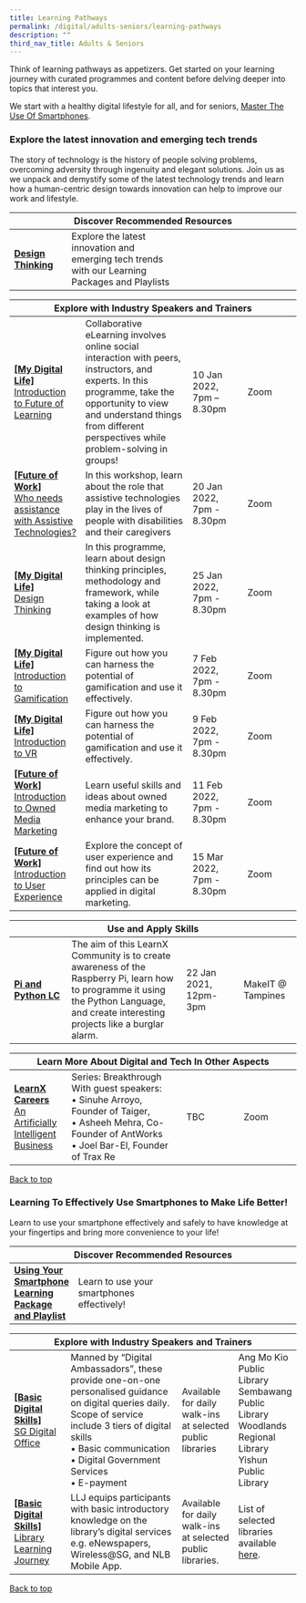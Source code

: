 ```yaml
---
title: Learning Pathways
permalink: /digital/adults-seniors/learning-pathways
description: ""
third_nav_title: Adults & Seniors
---
```

<style type="text/css">
/* Links */
.content a { color: #322987; }
.content a:focus,
.content a:hover { color: #28216c; }

/* Button Outline */
.bp-button { padding-left: 1.5rem; padding-right: 1.5rem; }
.bp-button.is-primary-outline { border: 1px solid #322987; color: #322987; background-color: transparent; text-decoration: none; }
.bp-button.is-primary-outline:focus,
.bp-button.is-primary-outline:hover { border: 1px solid #322987; color: #cff2e8; background-color: #322987; text-decoration: none; }

/* Responsive Iframe */
.responsive-iframe { position: absolute; top: 0; left: 0; bottom: 0; right: 0; width: 100%; height: 100%; }
.responsive-iframe-container { position: relative; overflow: hidden; width: 100%; }
.responsive-iframe-container.ratio-16by9 { padding-top: 56.25%; }
.responsive-iframe-container.ratio-4by3 { padding-top: 75%; }
.responsive-iframe-container.ratio-3by2 { padding-top: 66.66%; }
.responsive-iframe-container.ratio-1by1 { padding-top: 100%; }
</style>
Think of learning pathways as appetizers. Get started on your learning journey with curated programmes and content before delving deeper into topics that interest you.

We start with a healthy digital lifestyle for all, and for seniors, <a href="#effectively-use-smartphones ">Master The Use Of Smartphones</a>.

<h3><b>Explore the latest innovation and emerging tech trends</b></h3>
The story of technology is the history of people solving problems, overcoming adversity through ingenuity and elegant solutions. Join us as we unpack and demystify some of the latest technology trends and learn how a human-centric design towards innovation can help to improve our work and lifestyle.

<div class="horizontal-scroll margin--bottom--lg">
  <table class="generic-table">
    <thead>
      <tr>
        <th colspan="4" class="is-uppercase has-weight-normal">Discover Recommended Resources</th>
      </tr>
    </thead>
    <tbody>
      <tr>
        <td style="width: 20%;"><a href="/digital/adults-seniors/content" target="_blank"><b>Design Thinking</b></a></td>
        <td style="width: 40%;">Explore the latest innovation and emerging tech trends with our Learning Packages and Playlists</td>
        <td style="width: 20%;"></td>
        <td style="width: 20%;"></td>
      </tr>
    </tbody>
  </table>
</div>

<div class="horizontal-scroll margin--bottom--lg">
  <table class="generic-table">
    <thead>
      <tr>
        <th colspan="4" class="is-uppercase has-weight-normal">Explore with Industry Speakers and Trainers</th>
      </tr>
    </thead>
    <tbody>
      <tr>
        <td style="width: 20%;"><a href="https://go.gov.sg/nlbmdl" target="_blank"><b>[My Digital Life]</b><br> Introduction to Future of Learning</a></td>
        <td style="width: 40%;">Collaborative eLearning involves online social interaction with peers, instructors, and experts. In this programme, take the opportunity to view and understand things from different perspectives while problem-solving in groups!</td>
        <td style="width: 20%;"> 10 Jan 2022,<br>7pm – 8.30pm</td>
        <td style="width: 20%;">Zoom</td>
      </tr>
     <tr>
<td><a href="https://go.gov.sg/nlbfow" target="_blank"><b>[Future of Work]</b><br>Who needs assistance with Assistive Technologies?</a></td>
        <td>In this workshop, learn about the role that assistive technologies play in the lives of people with disabilities and their caregivers</td>
        <td>20 Jan 2022, <br>7pm - 8.30pm</td>
        <td>Zoom</td>
      </tr>
<tr>
<td><a href="https://go.gov.sg/nlbmdl" target="_blank"><b>[My Digital Life]</b><br>Design Thinking</a></td>
        <td>In this programme, learn about design thinking principles, methodology and framework, while taking a look at examples of how design thinking is implemented.
</td>
        <td>25 Jan 2022, <br>7pm - 8.30pm</td>
        <td>Zoom</td>
      </tr>
			<tr>
<td><a href="https://go.gov.sg/nlbmdl" target="_blank"><b>[My Digital Life]</b><br>Introduction to Gamification</a></td>
        <td>Figure out how you can harness the potential of gamification and use it effectively. 
</td>
        <td>7 Feb 2022, <br>7pm - 8.30pm</td>
        <td>Zoom</td>
      </tr>
			<tr>
<td><a href="https://go.gov.sg/nlbmdl" target="_blank"><b>[My Digital Life]</b><br>Introduction to VR</a></td>
        <td>Figure out how you can harness the potential of gamification and use it effectively. 
</td>
        <td>9 Feb 2022, <br>7pm - 8.30pm</td>
        <td>Zoom</td>
      </tr>
			<tr>
<td><a href="https://go.gov.sg/nlbfow" target="_blank"><b>[Future of Work]</b><br>Introduction to Owned Media Marketing</a></td>
        <td>Learn useful skills and ideas about owned media marketing to enhance your brand.
</td>
        <td>11 Feb 2022, <br>7pm - 8.30pm</td>
        <td>Zoom</td>
      </tr>
				<tr>
<td><a href="https://go.gov.sg/nlbfow" target="_blank"><b>[Future of Work]</b><br>Introduction to User Experience</a></td>
        <td>Explore the concept of user experience and find out how its principles can be applied in digital marketing. 
</td>
        <td>15 Mar 2022, <br>7pm - 8.30pm</td>
        <td>Zoom</td>
      </tr>
			    </tbody>
  </table>
</div>

<div class="horizontal-scroll margin--bottom--lg">
  <table class="generic-table">
    <thead>
      <tr>
        <th colspan="4" class="is-uppercase has-weight-normal">Use and Apply Skills</th>
      </tr>
    </thead>
    <tbody>
      <tr>
        <td style="width: 20%;"><a href="https://go.gov.sg/lcsessions" target="_blank"><b>Pi and Python LC</b></a></td>
        <td style="width: 40%;">The aim of this LearnX Community is to create awareness of the Raspberry Pi, learn how to programme it using the Python Language, and create interesting projects like a burglar alarm.</td>
        <td style="width: 20%;">22 Jan 2021, <br>12pm-3pm</td>
        <td style="width: 20%;">MakeIT @ Tampines</td>
      </tr>
    </tbody>
  </table>
</div>

<div class="horizontal-scroll margin--bottom--lg">
  <table class="generic-table">
    <thead>
      <tr>
        <th colspan="4" class="is-uppercase has-weight-normal">Learn More About Digital and Tech In Other Aspects</th>
      </tr>
    </thead>
    <tbody>
      <tr>
        <td style="width: 20%;"><a href="#" target="_blank"><b>LearnX Careers</b><br>An Artificially Intelligent Business</a></td>
        <td style="width: 40%;">Series: Breakthrough<br>
With guest speakers:<br>
•	Sinuhe Arroyo, Founder of Taiger, <br>
•	Asheeh Mehra, Co-Founder of AntWorks <br>
•	Joel Bar-El, Founder of Trax Re<br></td>
        <td style="width: 20%;">TBC</td>
        <td style="width: 20%;">Zoom</td>
      </tr>
  </tbody>
  </table>
</div>

<p class="has-text-right margin--top--xl"><a href="#main-content">Back to top</a></p>


<h3 id="effectively-use-smartphones" class="margin--bottom--lg"><b>Learning To Effectively Use Smartphones to Make Life Better!</b></h3>
Learn to use your smartphone effectively and safely to have knowledge at your fingertips and bring more convenience to your life!

<div class="horizontal-scroll margin--bottom--lg">
  <table class="generic-table">
    <thead>
      <tr>
        <th colspan="4" class="is-uppercase has-weight-normal">Discover Recommended Resources</th>
      </tr>
    </thead>
    <tbody>
      <tr>
        <td style="width: 20%;"><a href="/digital/adults-seniors/content" target="_blank"><b>Using Your Smartphone Learning Package and Playlist</b></a></td>
        <td style="width: 40%;">Learn to use your smartphones effectively!</td>
        <td style="width: 20%;"></td>
        <td style="width: 20%;"></td>
      </tr>
       </tbody>
  </table>
</div>

<div class="horizontal-scroll margin--bottom--lg">
  <table class="generic-table">
    <thead>
      <tr>
        <th colspan="4" class="is-uppercase has-weight-normal">Explore with Industry Speakers and Trainers</th>
      </tr>
    </thead>
    <tbody>
      <tr>
        <td style="width: 20%;"><a href="https://www.imda.gov.sg/en/seniorsgodigital/Learn/Guided-Learning/SG-Digital-Community-Hubs" target="_blank"><b>[Basic Digital Skills]</b><br>SG Digital Office</a></td>
        <td style="width: 40%;"> Manned by “Digital Ambassadors”, these provide one-on-one personalised guidance on digital queries daily. Scope of service include 3 tiers of digital skills<br>
•	Basic communication<br>
•	Digital Government Services<br>
•	E-payment</td>
        <td style="width: 20%;">Available for daily walk-ins at selected public libraries</td>
        <td style="width: 20%;">Ang Mo Kio Public Library<br>
Sembawang Public Library<br>
Woodlands Regional Library<br>
Yishun Public Library<br></td>
      </tr>
      <tr>
        <td><a href="https://www.imda.gov.sg/en/seniorsgodigital/Learn/Guided-Learning/Learning-Journeys" target="_blank"><b>[Basic Digital Skills]</b><br>Library Learning Journey</a></td>
        <td>LLJ equips participants with basic introductory knowledge on the library’s digital services e.g. eNewspapers, Wireless@SG, and NLB Mobile App.</td>
        <td>Available for daily walk-ins at selected public libraries.</td>
        <td>List of selected libraries available <a href="https://www.imda.gov.sg/en/seniorsgodigital/Learn/Guided-Learning/Learning-Journeys" target="_blank">here</a>.</td>
      </tr>
    </tbody>
  </table>
</div>

<p class="has-text-right margin--top--xl"><a href="#main-content">Back to top</a></p>
